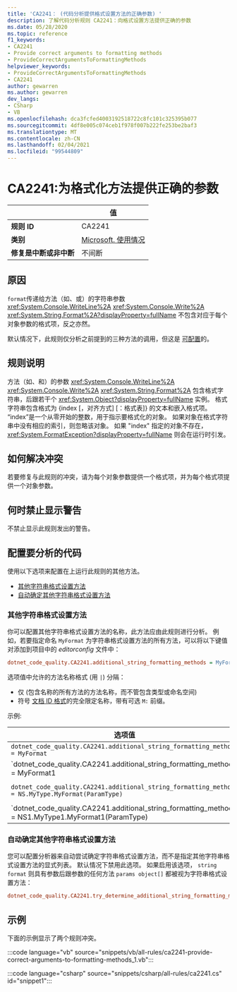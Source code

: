```yaml
---
title: 'CA2241： (代码分析提供格式设置方法的正确参数) '
description: 了解代码分析规则 CA2241：向格式设置方法提供正确的参数
ms.date: 05/28/2020
ms.topic: reference
f1_keywords:
- CA2241
- Provide correct arguments to formatting methods
- ProvideCorrectArgumentsToFormattingMethods
helpviewer_keywords:
- ProvideCorrectArgumentsToFormattingMethods
- CA2241
author: gewarren
ms.author: gewarren
dev_langs:
- CSharp
- VB
ms.openlocfilehash: dca3fcfed4003192518722c8fc101c325395b077
ms.sourcegitcommit: 4df8e005c074ceb1f978f007b222fe253be2baf3
ms.translationtype: MT
ms.contentlocale: zh-CN
ms.lasthandoff: 02/04/2021
ms.locfileid: "99544809"
---
```

# <a name="ca2241-provide-correct-arguments-to-formatting-methods"></a>CA2241:为格式化方法提供正确的参数

| | 值 |
|-|-|
| **规则 ID** |CA2241|
| **类别** |[Microsoft. 使用情况](usage-warnings.md)|
| **修复是中断或非中断** |不间断|

## <a name="cause"></a>原因

`format`传递给方法（如、或）的字符串参数 <xref:System.Console.WriteLine%2A> <xref:System.Console.Write%2A> <xref:System.String.Format%2A?displayProperty=fullName> 不包含对应于每个对象参数的格式项，反之亦然。

默认情况下，此规则仅分析之前提到的三种方法的调用，但这是 [可配置](#configure-code-to-analyze)的。

## <a name="rule-description"></a>规则说明

方法（如、和）的参数 <xref:System.Console.WriteLine%2A> <xref:System.Console.Write%2A> <xref:System.String.Format%2A> 包含格式字符串，后跟若干个 <xref:System.Object?displayProperty=fullName> 实例。 格式字符串包含格式为 {index [，对齐方式] [：格式表]} 的文本和嵌入格式项。 “index”是一个从零开始的整数，用于指示要格式化的对象。 如果对象在格式字符串中没有相应的索引，则忽略该对象。 如果 "index" 指定的对象不存在， <xref:System.FormatException?displayProperty=fullName> 则会在运行时引发。

## <a name="how-to-fix-violations"></a>如何解决冲突

若要修复与此规则的冲突，请为每个对象参数提供一个格式项，并为每个格式项提供一个对象参数。

## <a name="when-to-suppress-warnings"></a>何时禁止显示警告

不禁止显示此规则发出的警告。

## <a name="configure-code-to-analyze"></a>配置要分析的代码

使用以下选项来配置在上运行此规则的其他方法。

- [其他字符串格式设置方法](#additional-string-formatting-methods)
- [自动确定其他字符串格式设置方法](#determine-additional-string-formatting-methods-automatically)

### <a name="additional-string-formatting-methods"></a>其他字符串格式设置方法

你可以配置其他字符串格式设置方法的名称，此方法应由此规则进行分析。 例如，若要指定命名 `MyFormat` 为字符串格式设置方法的所有方法，可以将以下键值对添加到项目中的 *editorconfig* 文件中：

```ini
dotnet_code_quality.CA2241.additional_string_formatting_methods = MyFormat
```

选项值中允许的方法名称格式 (用 `|`) 分隔：

- 仅 (包含名称的所有方法的方法名称，而不管包含类型或命名空间) 
- 符号 [文档 ID 格式](../../../csharp/programming-guide/xmldoc/processing-the-xml-file.md#id-strings)的完全限定名称，带有可选 `M:` 前缀。

示例:

| 选项值 | 总结 |
| --- | --- |
|`dotnet_code_quality.CA2241.additional_string_formatting_methods = MyFormat` | 匹配编译中命名的所有方法 `MyFormat`
|`dotnet_code_quality.CA2241.additional_string_formatting_methods = MyFormat1|MyFormat2` | `MyFormat1`在编译中匹配名为或的所有方法 `MyFormat2`
|`dotnet_code_quality.CA2241.additional_string_formatting_methods = NS.MyType.MyFormat(ParamType)` | `MyFormat`与给定的完全限定签名匹配特定方法
|`dotnet_code_quality.CA2241.additional_string_formatting_methods = NS1.MyType1.MyFormat1(ParamType)|NS2.MyType2.MyFormat2(ParamType)` | 与特定方法 `MyFormat1` 和 `MyFormat2` 具有相应完全限定的签名匹配

### <a name="determine-additional-string-formatting-methods-automatically"></a>自动确定其他字符串格式设置方法

您可以配置分析器来自动尝试确定字符串格式设置方法，而不是指定其他字符串格式设置方法的显式列表。 默认情况下禁用此选项。 如果启用该选项， `string format` 则具有参数后跟参数的任何方法 `params object[]` 都被视为字符串格式设置方法：

```ini
dotnet_code_quality.CA2241.try_determine_additional_string_formatting_methods_automatically = true
```

## <a name="example"></a>示例

下面的示例显示了两个规则冲突。

:::code language="vb" source="snippets/vb/all-rules/ca2241-provide-correct-arguments-to-formatting-methods_1.vb":::

:::code language="csharp" source="snippets/csharp/all-rules/ca2241.cs" id="snippet1":::
